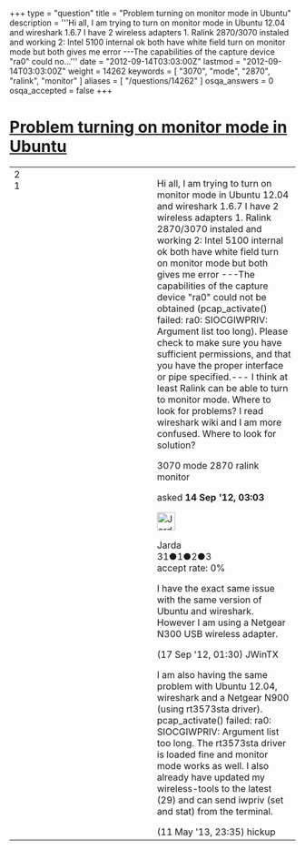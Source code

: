 +++
type = "question"
title = "Problem turning on monitor mode in Ubuntu"
description = '''Hi all, I am trying to turn on monitor mode in Ubuntu 12.04 and wireshark 1.6.7 I have 2 wireless  adapters 1. Ralink 2870/3070 instaled and working  2: Intel 5100 internal  ok both have white field turn on monitor mode but both gives me error ---The capabilities of the capture device &quot;ra0&quot; could no...'''
date = "2012-09-14T03:03:00Z"
lastmod = "2012-09-14T03:03:00Z"
weight = 14262
keywords = [ "3070", "mode", "2870", "ralink", "monitor" ]
aliases = [ "/questions/14262" ]
osqa_answers = 0
osqa_accepted = false
+++

<div class="headNormal">

# [Problem turning on monitor mode in Ubuntu](/questions/14262/problem-turning-on-monitor-mode-in-ubuntu)

</div>

<div id="main-body">

<div id="askform">

<table id="question-table" style="width:100%;"><colgroup><col style="width: 50%" /><col style="width: 50%" /></colgroup><tbody><tr class="odd"><td style="width: 30px; vertical-align: top"><div class="vote-buttons"><div id="post-14262-score" class="post-score" title="current number of votes">2</div><div id="favorite-count" class="favorite-count">1</div></div></td><td><div id="item-right"><div class="question-body"><p>Hi all, I am trying to turn on monitor mode in Ubuntu 12.04 and wireshark 1.6.7 I have 2 wireless adapters 1. Ralink 2870/3070 instaled and working 2: Intel 5100 internal ok both have white field turn on monitor mode but both gives me error ---The capabilities of the capture device "ra0" could not be obtained (pcap_activate() failed: ra0: SIOCGIWPRIV: Argument list too long). Please check to make sure you have sufficient permissions, and that you have the proper interface or pipe specified.--- I think at least Ralink can be able to turn to monitor mode. Where to look for problems? I read wireshark wiki and I am more confused. Where to look for solution?</p></div><div id="question-tags" class="tags-container tags">3070 mode 2870 ralink monitor</div><div id="question-controls" class="post-controls"></div><div class="post-update-info-container"><div class="post-update-info post-update-info-user"><p>asked <strong>14 Sep '12, 03:03</strong></p><img src="https://secure.gravatar.com/avatar/f6a5ce3b4e6c75e5fb962e6d0b32700f?s=32&amp;d=identicon&amp;r=g" class="gravatar" width="32" height="32" alt="Jarda&#39;s gravatar image" /><p>Jarda<br />
<span class="score" title="31 reputation points">31</span><span title="1 badges"><span class="badge1">●</span><span class="badgecount">1</span></span><span title="2 badges"><span class="silver">●</span><span class="badgecount">2</span></span><span title="3 badges"><span class="bronze">●</span><span class="badgecount">3</span></span><br />
<span class="accept_rate" title="Rate of the user&#39;s accepted answers">accept rate:</span> <span title="Jarda has no accepted answers">0%</span></p></div></div><div id="comments-container-14262" class="comments-container"><span id="14317"></span><div id="comment-14317" class="comment"><div id="post-14317-score" class="comment-score"></div><div class="comment-text"><p>I have the exact same issue with the same version of Ubuntu and wireshark. However I am using a Netgear N300 USB wireless adapter.</p></div><div id="comment-14317-info" class="comment-info"><span class="comment-age">(17 Sep '12, 01:30)</span> JWinTX</div></div><span id="21095"></span><div id="comment-21095" class="comment"><div id="post-21095-score" class="comment-score"></div><div class="comment-text"><p>I am also having the same problem with Ubuntu 12.04, wireshark and a Netgear N900 (using rt3573sta driver). pcap_activate() failed: ra0: SIOCGIWPRIV: Argument list too long. The rt3573sta driver is loaded fine and monitor mode works as well. I also already have updated my wireless-tools to the latest (29) and can send iwpriv (set and stat) from the terminal.</p></div><div id="comment-21095-info" class="comment-info"><span class="comment-age">(11 May '13, 23:35)</span> hickup</div></div></div><div id="comment-tools-14262" class="comment-tools"></div><div class="clear"></div><div id="comment-14262-form-container" class="comment-form-container"></div><div class="clear"></div></div></td></tr></tbody></table>

</div>

</div>

